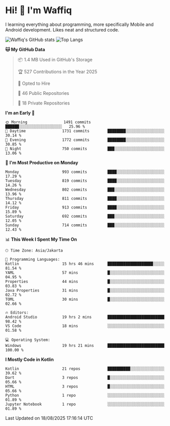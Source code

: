 
# Hi! 👋 I'm Waffiq

I learning everything about programming, more specifically Mobile and Android development. Likes neat and structured code.

<!-- Get to know more about me?

<a href="https://www.linkedin.com/in/waffiqaziz/"><img src="https://img.shields.io/static/v1?label=%20&message=LinkedIn&logo=linkedin&logoColor=white&color=0A66C2&style=for-the-badge" alt="LinkedIn"></a>
<a href="https://www.instagram.com/waffiqaziz/"><img src="https://img.shields.io/static/v1?label=%20&message=instagram&logo=instagram&logoColor=white&labelColor=%23E1306C&color=%23E1306C&style=for-the-badge" alt="Instagram"></a>
<a href="https://web.facebook.com/WaffiqAziz/"><img src="https://img.shields.io/static/v1?label=%20&message=Facebook&logo=facebook&logoColor=white&color=1877F2&style=for-the-badge" alt="Facebook"></a>
<a href="https://twitter.com/waffiqaziz"><img src="https://img.shields.io/static/v1?label=%20&message=X&logo=x&logoColor=white&color=000000&style=for-the-badge" alt="X"></a> -->

![Waffiq's GitHub stats](https://github-readme-stats-eight-theta.vercel.app/api?username=waffiqaziz&show_icons=true&include_all_commits=true&count_private=true&theme=dark)
![Top Langs](https://github-readme-stats.vercel.app/api/top-langs/?username=waffiqaziz&layout=compact&langs_count=8&theme=dark)

<!--START_SECTION:waka-->
**🐱 My GitHub Data** 

> 📦 1.4 MB Used in GitHub's Storage 
 > 
> 🏆 527 Contributions in the Year 2025
 > 
> 💼 Opted to Hire
 > 
> 📜 46 Public Repositories 
 > 
> 🔑 18 Private Repositories 
 > 
**I'm an Early 🐤** 

```text
🌞 Morning                1491 commits        ██████░░░░░░░░░░░░░░░░░░░   25.96 % 
🌆 Daytime                1731 commits        ████████░░░░░░░░░░░░░░░░░   30.14 % 
🌃 Evening                1772 commits        ████████░░░░░░░░░░░░░░░░░   30.85 % 
🌙 Night                  750 commits         ███░░░░░░░░░░░░░░░░░░░░░░   13.06 % 
```
📅 **I'm Most Productive on Monday** 

```text
Monday                   993 commits         ████░░░░░░░░░░░░░░░░░░░░░   17.29 % 
Tuesday                  819 commits         ████░░░░░░░░░░░░░░░░░░░░░   14.26 % 
Wednesday                802 commits         ███░░░░░░░░░░░░░░░░░░░░░░   13.96 % 
Thursday                 811 commits         ████░░░░░░░░░░░░░░░░░░░░░   14.12 % 
Friday                   913 commits         ████░░░░░░░░░░░░░░░░░░░░░   15.89 % 
Saturday                 692 commits         ███░░░░░░░░░░░░░░░░░░░░░░   12.05 % 
Sunday                   714 commits         ███░░░░░░░░░░░░░░░░░░░░░░   12.43 % 
```


📊 **This Week I Spent My Time On** 

```text
🕑︎ Time Zone: Asia/Jakarta

💬 Programming Languages: 
Kotlin                   15 hrs 46 mins      ████████████████████░░░░░   81.54 % 
YAML                     57 mins             █░░░░░░░░░░░░░░░░░░░░░░░░   04.95 % 
Properties               44 mins             █░░░░░░░░░░░░░░░░░░░░░░░░   03.83 % 
Java Properties          31 mins             █░░░░░░░░░░░░░░░░░░░░░░░░   02.72 % 
TOML                     30 mins             █░░░░░░░░░░░░░░░░░░░░░░░░   02.66 % 

🔥 Editors: 
Android Studio           19 hrs 2 mins       █████████████████████████   98.42 % 
VS Code                  18 mins             ░░░░░░░░░░░░░░░░░░░░░░░░░   01.58 % 

💻 Operating System: 
Windows                  19 hrs 21 mins      █████████████████████████   100.00 % 
```

**I Mostly Code in Kotlin** 

```text
Kotlin                   21 repos            ██████████░░░░░░░░░░░░░░░   39.62 % 
Dart                     3 repos             █░░░░░░░░░░░░░░░░░░░░░░░░   05.66 % 
HTML                     3 repos             █░░░░░░░░░░░░░░░░░░░░░░░░   05.66 % 
Python                   1 repo              ░░░░░░░░░░░░░░░░░░░░░░░░░   01.89 % 
Jupyter Notebook         1 repo              ░░░░░░░░░░░░░░░░░░░░░░░░░   01.89 % 
```




 Last Updated on 18/08/2025 17:16:14 UTC
<!--END_SECTION:waka-->
